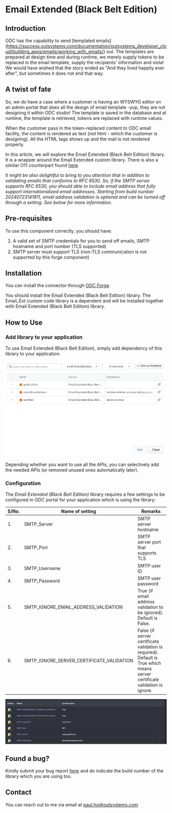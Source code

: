 # Email Extended (Black Belt Edition)

## Introduction

ODC has the capability to send [templated emails] (https://success.outsystems.com/documentation/outsystems_developer_cloud/building_apps/emails/working_with_emails/) out. The templates are prepared at design time and during runtime, we merely supply tokens to be replaced in the email template, supply the recipients' information and viola! We would have wished that the story ended as "And they lived happily ever after", but sometimes it does not end that way.

## A twist of fate
So, we do have a case where a customer is having an WYSWYG editor on an admin portal that does all the design of email template -yup, they are not designing it within ODC studio! The template is saved in the database and at runtime, the template is retrieved, tokens are replaced with runtime values. 

When the customer pass in the token-replaced content to ODC email facility, the content is rendered as text (not html - which the customer is designing). All the HTML tags shows up and the mail is not rendered properly.

In this article, we will explore the Email Extended (Black Belt Edition) library. It is a wrapper around the Email Extended custom library. There is also a similar O11 counterpart found [here](https://www.outsystems.com/forge/component-overview/10575).


*It might be also delightful to bring to you attention that in addition to validating emails that conforms to RFC 6530. So, if the SMTP server supports RFC 6530, you should able to include email address that fully support internationalized email addresses. Starting from build number 20240723141911, email address validation is optional and can be turned off through a setting. See below for more information.*
 

## Pre-requisites

To use this component correctly, you should have:

1. A valid set of SMTP credentials for you to send off emails, SMTP hostname and port number (TLS supported)
2. SMTP server must support TLS (non-TLS communication is not supported by this forge component)


## Installation

You can install the connector through [ODC Forge](https://success.outsystems.com/documentation/outsystems_developer_cloud/forge/install_or_update_a_forge_asset/#install-a-forge-asset).

You should install the Email Extended (Black Belt Edition) library. The Email_Ext custom code library is a dependent and will be installed together with Email Extended (Black Belt Edition) library.

## How to Use

### Add library to your application

To use Email Extended (Black Belt Edition), simply add dependency of this library to your application.

![add library depedency](doc/images/add_library.png)

Depending whether you want to use all the APIs, you can selectively add the needed APIs (or removed unused ones automatically later).

### Configuration

The _Email Extended (Black Belt Edition)_ library requires a few settings to be configured in ODC portal for your application which is using the library:

| S/No. | Name of setting | Remarks                                                                  |
| ----- | --------------- | ------------------------------------------------------------------------ |
| 1.    | SMTP_Server   | SMTP server hostname                        |
| 2.    | SMTP_Port   | SMTP server port that supports TLS                       |
| 3.    | SMTP_Username  | SMTP user ID  |
| 4.    | SMTP_Password | SMTP user password   |
| 5.    | SMTP_IGNORE_EMAIL_ADDRESS_VALIDATION  | True (if email address validation to be ignored). Default is False.  |
| 6.    | SMTP_IGNORE_SERVER_CERTIFICATE_VALIDATION  | False (if server certificate validation is required). Default is True which means server certificate validation is ignore.  |

![Change settings](doc/images/settings.png)
 

## Found a bug?

Kindly submit your bug report [here](https://github.com/PaulHoOutsystems/email_extended/issues) and do indicate the build number of the library which you are using too.

## Contact

You can reach out to me via email at paul.ho@outsystems.com
